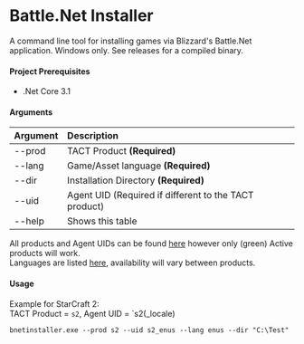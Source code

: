 # Battle.Net Installer

A command line tool for installing games via Blizzard's Battle.Net application. Windows only. See releases for a compiled binary.

#### Project Prerequisites
- .Net Core 3.1

#### Arguments

| Argument | Description |
| ------- | :---- |
| --prod | TACT Product **(Required)** |
| --lang | Game/Asset language **(Required)** |
| --dir | Installation Directory **(Required)** |
| --uid | Agent UID (Required if different to the TACT product) |
| --help | Shows this table |

All products and Agent UIDs can be found [here](https://wowdev.wiki/TACT#Products) however only (green) Active products will work.  
Languages are listed [here](BNetInstaller/Constants/Locale.cs), availability will vary between products.

#### Usage

Example for StarCraft 2:  
TACT Product = `s2`, Agent UID = `s2(_locale)

`bnetinstaller.exe --prod s2 --uid s2_enus --lang enus --dir "C:\Test"`
